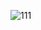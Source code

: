 
![111](https://user-images.githubusercontent.com/127518612/224339512-a74de303-3c0e-4d3c-addd-b51340ca72d2.jpg)

